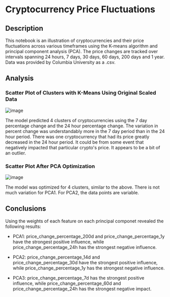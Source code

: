 # Cryptocurrency Price Fluctuations 

## Description
This notebook is an illustration of cryptocurrencies and their price fluctuations across various timeframes using the K-means algorithm and principal component analysis (PCA).  The price changes are tracked over intervals spanning 24 hours, 7 days, 30 days, 60 days, 200 days and 1 year.  Data was provided by Columbia University as a .csv.  

## Analysis

### Scatter Plot of Clusters with K-Means Using Original Scaled Data
![image](https://github.com/etimmons24/CryptoClustering/assets/163076822/33466dc6-7a5e-4f5d-af54-c8263567850a)

The model predicted 4 clusters of cryptocurrencies using the 7 day percentage change and the 24 hour percentage change.  The variation in percent change was understandably more in the 7 day period than in the 24 hour period.  There was one cryptocurrency that had its price greatly decreased in the 24 hour period.  It could be from some event that negatively impacted that particular crypto's price.  It appears to be a bit of an outlier.

### Scatter Plot After PCA Optimization
![image](https://github.com/etimmons24/CryptoClustering/assets/163076822/3d6f70e3-0093-492d-802c-0d72b6d2172c)

The model was optimized for 4 clusters, similar to the above.  There is not much variation for PCA1.  For PCA2, the data points are variable. 

## Conclusions
Using the weights of each feature on each principal componet revealed the following results:

* PCA1: price_change_percentage_200d and price_change_percentage_1y have the strongest positive influence, while price_change_percentage_24h has the strongest negative influence.

* PCA2: price_change_percentage_14d and price_change_percentage_30d have the strongest positive influence, while price_change_percentage_1y has the strongest negative influence.

* PCA3: price_change_percentage_7d has the strongest positive influence, while price_change_percentage_60d and price_change_percentage_24h has the strongest negative impact.
